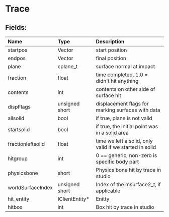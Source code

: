 # Trace

## Fields:

| Name | Type | Description |
| :--- | :--- | :--- |
| startpos | Vector | start position |
| endpos | Vector | final position |
| plane | cplane_t | surface normal at impact |
| fraction | float | time completed, 1.0 = didn't hit anything |
| contents | int | contents on other side of surface hit |
| dispFlags | unsigned short | displacement flags for marking surfaces with data |
| allsolid | bool | if true, plane is not valid |
| startsolid | bool | if true, the initial point was in a solid area |
| fractionleftsolid | float | time we left a solid, only valid if we started in solid |
| hitgroup | int | 0 == generic, non-zero is specific body part |
| physicsbone | short | Physics bone hit by trace in studio |
| worldSurfaceIndex | unsigned short | Index of the msurface2_t, if applicable |
| hit_entity | IClientEntity\* | Enitty |
| hitbox | int | Box hit by trace in studio |
